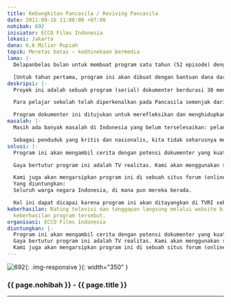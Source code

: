 ```yaml
---
title: Kebangkitan Pancasila / Reviving Pancasila
date: 2011-09-16 11:08:00 +07:00
nohibah: 692
inisiator: ECCO Films Indonesia
lokasi: Jakarta
dana: 6,6 Miliar Rupiah
topik: Meretas batas – kebhinekaan bermedia
lama: |-
  Delapanbelas bulan untuk membuat program satu tahun (52 episode) dengan potensi untuk berlanjut ke tahun-tahun berikutnya.

  [Untuk tahun pertama, program ini akan dibuat dengan bantuan dana dari Cipta Media Bersama. Untuk tahun-tahun berikutnya, program ini semestinya mendapatkan dukungan, baik dari sponsor, media maupun instansi pemerintah.]
deskripsi: |-
  Proyek ini adalah sebuah program (serial) dokumenter berdurasi 30 menit yang menampilkan kasus-kasus praktek Pancasila di masyarakat Indonesia. Pancasila sebagai ideologi bangsa dan slogannya “Bhinekka Tunggal Ika” seharusnya dijadikan pedoman bagi para warga negara (termasuk dan bahkan terutama, pemerintah). Tanpa memahami kesetaraan, Negara Indonesia yang kaya dengan banyak budaya, tradisi, dan kepercayaan; dapat dengan mudah terpecah belah.

  Para pelajar sekolah telah diperkenalkan pada Pancasila semenjak dari bangku SD, dengan harapan mereka dapat mempraktekan nilai-nilai ideologi tersebut di masa depan, saat mereka memasuki dunia yang “sesungguhnya”. Tetapi saat kita melihat ke sekeliling kita sekarang, hampir tidak tampak jejak pedoman tersebut. Dengan begitu, contoh apakah yang telah kita berikan untuk generasi penerus bangsa?

  Program dokumenter ini ditujukan untuk merefleksikan dan menghidupkan kembali Pancasila. Program ini akan mempersembahan contoh-contoh di mana Warga Negara Indonesia telah sukses atau gagal dalam menerapkan prinsip Pancasila di dalam kehidupan mereka. Program ini akan mengangkat cerita yang tragis, tetapi juga cerita yang dapat menggugah inspirasi. Program ini dapat mengingatkan Warga Negara Indonesia, para penduduk sekaligus pemerintah, mengapa Pancasila dibuat dan betapa Pancasila masih sangat dibutuhkan dan relevan dengan kehidupan kita di masa sekarang dan yang akan datang.
masalah: |-
  Masih ada banyak masalah di Indonesia yang belum terselesaikan: pelanggaran hak asasi manusia, diskriminasi terhadap kelompok masyarakat tertentu, juga kasus-kasus korupsi. Beberapa di antaranya terbuka untuk diketahui oleh masyarakat umum, tetapi tidak sedikit juga informasi yang hanya tersedia untuk kalangan tertentu. Kenyataan yang ada telah membuat Warga Negara Indonesia percaya bawa Pancasila telah usang, tidak berguna dan mati. Kekacauan ini menimbulkan sikap skeptis dan pesimis terhadap pemerintah dan seluruh instansi yang berhubungan dengan pemerintah, termasuk dewan perwakilan yang sesungguhnya bertanggungjawab untuk menyuarakan dan memperjuangkan kebutuhan dan harapan rakyat agar dapat menaikkan taraf hidup dari para penduduk secara adil dan beradab.

  Sebagai penduduk yang kritis dan nasionalis, kita tidak seharusnya menyerah begitu saja kepada kenyataan pahit ini. Kita semua berkewajiban untuk membuka mata dan saling peduli terhadap penyimpangan-penyimpangan yang terjadi kepada penduduk yang lain, sesama warga negara. Dengan begitu, kita telah mengambil langkah pertama menuju perbaikan.
solusi: |-
  Program ini akan mengambil cerita dengan potensi dokumenter yang kuat. Film-film tersebut akan menampilkan dua sudut pandang: “pemberi” dan “penerima”, “pelaku” dan “korban”. Di dalam program ini, kami akan memberikan kedua belah pihak kesempatan yang setara dalam memperlihatkan sudut pandang mereka. Para pembuat film tidak akan berpihak kepada pihak manapun. “Hakim”nya nanti, disadari maupun tidak, adalah para penonton, yaitu masyarakat umum.

  Gaya bertutur program ini adalah TV realitas. Kami akan menggunakan semua materi yang kami dapatkan. Siapapun dapat memberikan pernyataan mengenai topik yang diangkat, atau menolak untuk memberikan pernyataan.

  Kami juga akan mengarsipkan program ini di sebuah situs forum (online) untuk umum. Di dalam forum ini, pengunjung juga bisa memberikan komentar dan kritik mereka terhadap program yang dibuat; atau memberikan usulan topik yang dianggap pantas mendapatkan perhatian publik. Ruang interaktif ini akan memfasilitasi penonton untuk memberi tanggapan kepada pembuat film, sekaligus kepada para sesama penonton.
  Yang diuntungkan:
  Seluruh warga negara Indonesia, di mana pun mereka berada.

  Hal ini dapat dicapai karena program ini akan ditayangkan di TVRI sebagai stasiun TV publik (dengan jangkauan paling luas di Indonesia). Selain itu, program ini juga akan disertai dengan situs forum, yang akan terbuka untuk umum, di internet (dengan jangkauan dunia).
keberhasilan: Rating televisi dan tanggapan langsung melalui website bisa menunjukkan
  keberhasilan program tersebut.
organisasi: ECCO Films Indonesia
diuntungkan: |-
  Program ini akan mengambil cerita dengan potensi dokumenter yang kuat. Film-film tersebut akan menampilkan dua sudut pandang: “pemberi” dan “penerima”, “pelaku” dan “korban”. Di dalam program ini, kami akan memberikan kedua belah pihak kesempatan yang setara dalam memperlihatkan sudut pandang mereka. Para pembuat film tidak akan berpihak kepada pihak manapun. “Hakim”nya nanti, disadari maupun tidak, adalah para penonton, yaitu masyarakat umum.
  Gaya bertutur program ini adalah TV realitas. Kami akan menggunakan semua materi yang kami dapatkan. Siapapun dapat memberikan pernyataan mengenai topik yang diangkat, atau menolak untuk memberikan pernyataan.
  Kami juga akan mengarsipkan program ini di sebuah situs forum (online) untuk umum. Di dalam forum ini, pengunjung juga bisa memberikan komentar dan kritik mereka terhadap program yang dibuat; atau memberikan usulan topik yang dianggap pantas mendapatkan perhatian publik. Ruang interaktif ini akan memfasilitasi penonton untuk memberi tanggapan kepada pembuat film, sekaligus kepada para sesama penonton.
---
```


![692](/static/img/hibahcmb/692.png){: .img-responsive }{: width="350" }

### {{ page.nohibah }} - {{ page.title }}

---
